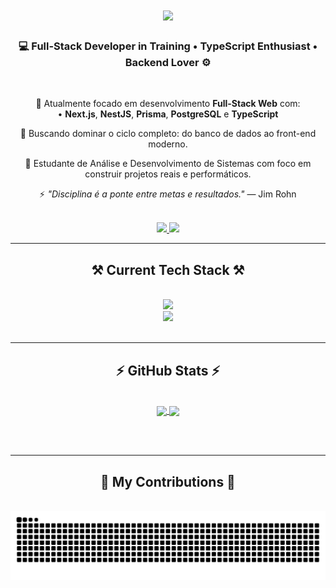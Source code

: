 <h1 align="center">
  <img src="https://readme-typing-svg.herokuapp.com/?font=Righteous&size=35&center=true&vCenter=true&width=500&height=70&duration=4000&lines=Welcome!+👋;+I'm+Jean+Andrade!;" />
</h1>

<h3 align="center">💻 Full-Stack Developer in Training • TypeScript Enthusiast • Backend Lover ⚙️</h3>

<br/>

<div align="center">
  
 🔭 Atualmente focado em desenvolvimento **Full-Stack Web** com:
 <br/>• **Next.js**, **NestJS**, **Prisma**, **PostgreSQL** e **TypeScript**

 🌱 Buscando dominar o ciclo completo: do banco de dados ao front-end moderno.  
 
 🎯 Estudante de Análise e Desenvolvimento de Sistemas com foco em construir projetos reais e performáticos.

⚡ _"Disciplina é a ponte entre metas e resultados."_ — Jim Rohn

</div>

<br/>

<div align="center"> 
  <a href="mailto:jeancarlos.av0@gmail.com">
    <img src="https://img.shields.io/badge/Gmail-333333?style=for-the-badge&logo=gmail&logoColor=red" />
  </a>
  <a href="https://www.linkedin.com/in/jean-andrade-heiwa/" target="_blank">
    <img src="https://img.shields.io/badge/LinkedIn-0077B5?style=for-the-badge&logo=linkedin&logoColor=white" />
  </a>
</div>

<hr/>

<h2 align="center">⚒️ Current Tech Stack ⚒️</h2>
<br/>
<div align="center">
    <img src="https://skillicons.dev/icons?i=nextjs,nestjs,ts,prisma,postgres,tailwind,graphql,linux" /><br>
    <img src="https://skillicons.dev/icons?i=github,git,vscode,figma" />
</div>

<br/>
<hr/>

<h2 align="center">⚡ GitHub Stats ⚡</h2>
<br/>
<div align="center">
  <a href="https://github.com/jeandeandrade">
    <img align="center" src="https://github-readme-stats.vercel.app/api?username=jeandeandrade&show_icons=true&theme=dark&line_height=27" />
  </a>
  <a href="https://github.com/jeandeandrade">
    <img align="center" src="https://github-readme-stats.vercel.app/api/top-langs/?username=jeandeandrade&theme=dark&hide_langs_below=2" />
  </a>
</div>

<br/><br/>
<hr/>

<h2 align="center">🐍 My Contributions 🐍</h2>
<br/>
<div align="center">
  <img alt="snake eating my contributions" src="https://raw.githubusercontent.com/jeandeandrade/jeandeandrade/output/github-contribution-grid-snake-dark.svg" />
</div>

<br/><br/><br/>
